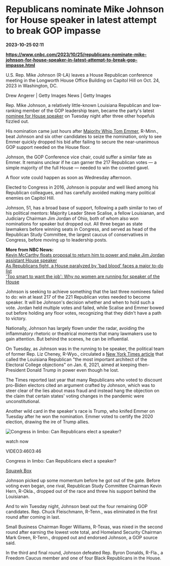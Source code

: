 # Republicans nominate Mike Johnson for House speaker in latest attempt to break GOP impasse

**2023-10-25 02:11**

**https://www.cnbc.com/2023/10/25/republicans-nominate-mike-johnson-for-house-speaker-in-latest-attempt-to-break-gop-impasse.html**

U.S. Rep. Mike Johnson (R-LA) leaves a House Republican conference meeting in the Longworth House Office Building on Capitol Hill on Oct. 24, 2023 in Washington, DC.

Drew Angerer | Getty Images News | Getty Images

Rep. Mike Johnson, a relatively little-known Louisiana Republican and low-ranking member of the GOP leadership team, became the party's latest [nominee for House speaker](https://www.nbcnews.com/politics/congress/live-blog/house-republicans-choose-new-speaker-nominee-live-updates-rcna121674) on Tuesday night after three other hopefuls fizzled out.

His nomination came just hours after [Majority Whip Tom Emmer](https://www.nbcnews.com/politics/congress/house-republicans-vote-speaker-nominee-third-time-rcna121675), R-Minn., beat Johnson and six other candidates to seize the nomination, only to see Emmer quickly dropped his bid after failing to secure the near-unanimous GOP support needed on the House floor.

Johnson, the GOP Conference vice chair, could suffer a similar fate as Emmer. It remains unclear if he can garner the 217 Republican votes — a simple majority of the full House — needed to win the coveted gavel.

A floor vote could happen as soon as Wednesday afternoon.

Elected to Congress in 2016, Johnson is popular and well liked among his Republican colleagues, and has carefully avoided making many political enemies on Capitol Hill.

Johnson, 51, has a broad base of support, following a path similar to two of his political mentors: Majority Leader Steve Scalise, a fellow Louisianan, and Judiciary Chairman Jim Jordan of Ohio, both of whom also won nominations for speaker but dropped out. All three began as state lawmakers before winning seats in Congress, and served as head of the Republican Study Committee, the largest caucus of conservatives in Congress, before moving up to leadership posts.

**More from NBC News:**  
[Kevin McCarthy floats proposal to return him to power and make Jim Jordan assistant House speaker](https://www.nbcnews.com/politics/congress/mccarthy-floats-partnership-jordan-assistant-house-speaker-rcna122037)  
[As Republicans fight, a House paralyzed by 'bad blood' faces a major to-do list](https://www.nbcnews.com/politics/congress/republicans-house-speaker-fight-government-shutdown-rcna121940)  
['Too smart to want the job': Why no women are running for speaker of the House](https://www.nbcnews.com/politics/congress/no-women-running-speaker-house-rcna121918)

Johnson is seeking to achieve something that the last three nominees failed to do: win at least 217 of the 221 Republican votes needed to become speaker. It will be Johnson's decision whether and when to hold such a vote. Jordan held multiple votes and failed, while Scalise and Emmer bowed out before holding any floor votes, recognizing that they didn't have a path to victory.

Nationally, Johnson has largely flown under the radar, avoiding the inflammatory rhetoric or theatrical moments that many lawmakers use to gain attention. But behind the scenes, he can be influential.

On Tuesday, as Johnson was in the running to be speaker, the political team of former Rep. Liz Cheney, R-Wyo., circulated a [New York Times article](https://www.nytimes.com/2022/10/03/us/politics/republican-election-objectors.html) that called the Louisiana Republican "the most important architect of the Electoral College objections" on Jan. 6, 2021, aimed at keeping then-President Donald Trump in power even though he lost.

The Times reported last year that many Republicans who voted to discount pro-Biden electors cited an argument crafted by Johnson, which was to steer clear of the lies about mass fraud and instead hang the objection on the claim that certain states' voting changes in the pandemic were unconstitutional.

Another wild card in the speaker's race is Trump, who knifed Emmer on Tuesday after he won the nomination. Emmer voted to certify the 2020 election, drawing the ire of Trump allies.

![Congress in limbo: Can Republicans elect a speaker?](https://image.cnbcfm.com/api/v1/image/107322219-16981517771698151772-31729157809-1080pnbcnews.jpg?v=1698154532&w=750&h=422&vtcrop=y)

watch now

VIDEO3:4603:46

Congress in limbo: Can Republicans elect a speaker?

[Squawk Box](https://www.cnbc.com/squawk-box-us/)

Johnson picked up some momentum before he got out of the gate. Before voting even began, one rival, Republican Study Committee Chairman Kevin Hern, R-Okla., dropped out of the race and threw his support behind the Louisianan.

And to win Tuesday night, Johnson beat out the four remaining GOP candidates. Rep. Chuck Fleischmann, R-Tenn., was eliminated in the first round after coming in last.

Small Business Chairman Roger Williams, R-Texas, was nixed in the second round after earning the lowest vote total, and Homeland Security Chairman Mark Green, R-Tenn., dropped out and endorsed Johnson, a GOP source said.

In the third and final round, Johnson defeated Rep. Byron Donalds, R-Fla., a Freedom Caucus member and one of four Black Republicans in the House.